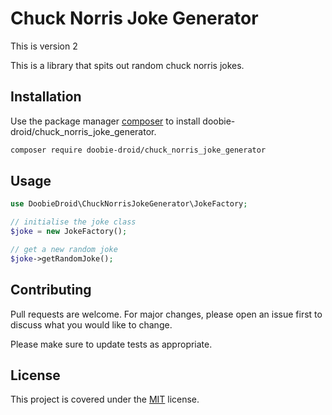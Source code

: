 # Chuck Norris Joke Generator
This is version 2

This is a library that spits out random chuck norris jokes. 

## Installation

Use the package manager  [composer](https://getcomposer.org/) to install doobie-droid/chuck_norris_joke_generator.

```bash
composer require doobie-droid/chuck_norris_joke_generator
```

## Usage

```php
use DoobieDroid\ChuckNorrisJokeGenerator\JokeFactory;

// initialise the joke class
$joke = new JokeFactory();

// get a new random joke
$joke->getRandomJoke();

```

## Contributing

Pull requests are welcome. For major changes, please open an issue first
to discuss what you would like to change.

Please make sure to update tests as appropriate.

## License

This project is covered under the [MIT](./LICENSE.md) license.